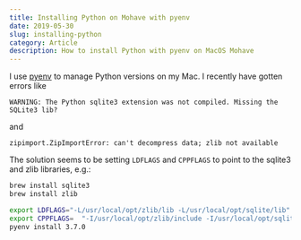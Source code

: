 ```yaml
---
title: Installing Python on Mohave with pyenv
date: 2019-05-30
slug: installing-python
category: Article
description: How to install Python with pyenv on MacOS Mohave
---
```


I use [pyenv](https://github.com/pyenv/pyenv) to manage Python versions on my Mac. I recently have gotten errors like

```
WARNING: The Python sqlite3 extension was not compiled. Missing the SQLite3 lib?
```

and

```
zipimport.ZipImportError: can't decompress data; zlib not available
```

The solution seems to be setting `LDFLAGS` and `CPPFLAGS` to point to the sqlite3 and zlib libraries, e.g.:

```bash
brew install sqlite3
brew install zlib

export LDFLAGS="-L/usr/local/opt/zlib/lib -L/usr/local/opt/sqlite/lib"
export CPPFLAGS=  "-I/usr/local/opt/zlib/include -I/usr/local/opt/sqlite/include"
pyenv install 3.7.0
```

